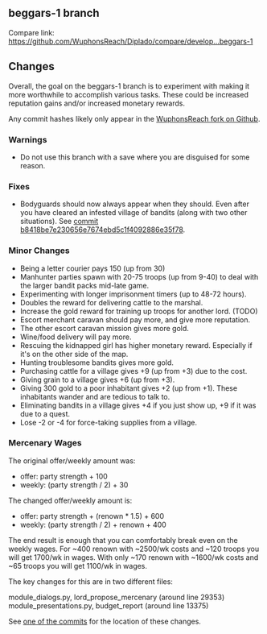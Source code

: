 ## beggars-1 branch

Compare link:
https://github.com/WuphonsReach/Diplado/compare/develop...beggars-1

## Changes

Overall, the goal on the beggars-1 branch is to experiment with making it more worthwhile to accomplish various tasks.  These could be increased reputation gains and/or increased monetary rewards.

Any commit hashes likely only appear in the [WuphonsReach fork on Github](https://github.com/WuphonsReach/Diplado/commits/beggars-1).

### Warnings

- Do not use this branch with a save where you are disguised for some reason.

### Fixes

- Bodyguards should now always appear when they should.  Even after you have cleared an infested village of bandits (along with two other situations).  See [commit b8418be7e230656e7674ebd5c1f4092886e35f78](https://github.com/WuphonsReach/Diplado/commit/b8418be7e230656e7674ebd5c1f4092886e35f78).

### Minor Changes

- Being a letter courier pays 150 (up from 30)
- Manhunter parties spawn with 20-75 troops (up from 9-40) to deal with the larger bandit packs mid-late game.
- Experimenting with longer imprisonment timers (up to 48-72 hours).
- Doubles the reward for delivering cattle to the marshal.
- Increase the gold reward for training up troops for another lord.  (TODO)
- Escort merchant caravan should pay more, and give more reputation.
- The other escort caravan mission gives more gold.
- Wine/food delivery will pay more.
- Rescuing the kidnapped girl has higher monetary reward.  Especially if it's on the other side of the map.
- Hunting troublesome bandits gives more gold.
- Purchasing cattle for a village gives +9 (up from +3) due to the cost.
- Giving grain to a village gives +6 (up from +3).
- Giving 300 gold to a poor inhabitant gives +2 (up from +1).  These inhabitants wander and are tedious to talk to.
- Eliminating bandits in a village gives +4 if you just show up, +9 if it was due to a quest.
- Lose -2 or -4 for force-taking supplies from a village.

### Mercenary Wages

The original offer/weekly amount was:

- offer: party strength + 100
- weekly: (party strength / 2) + 30

The changed offer/weekly amount is:

- offer: party strength + (renown * 1.5) + 600
- weekly: (party strength / 2) + renown + 400

The end result is enough that you can comfortably break even on the weekly wages.  For ~400 renown with ~2500/wk costs and ~120 troops you will get 1700/wk in wages.  With only ~170 renown with ~1600/wk costs and ~65 troops you will get 1100/wk in wages.

The key changes for this are in two different files:

module_dialogs.py, lord_propose_mercenary (around line 29353)
module_presentations.py, budget_report (around line 13375)

See [one of the commits](https://github.com/WuphonsReach/Diplado/commit/1f94ff3991742ef13b6e2dfc1352dce8183b9470) for the location of these changes.
